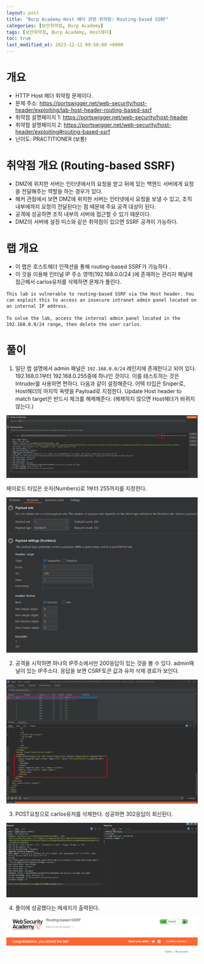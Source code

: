 ```yaml
---
layout: post
title: "Burp Academy-Host 헤더 관련 취약점: Routing-based SSRF"
categories: [보안취약점, Burp Academy]
tags: [보안취약점, Burp Academy, Host헤더]
toc: true
last_modified_at: 2023-12-11 09:50:00 +0900
---
```


# 개요
- HTTP Host 헤더 취약점 문제이다. 
- 문제 주소: https://portswigger.net/web-security/host-header/exploiting/lab-host-header-routing-based-ssrf
- 취약점 설명페이지 1: https://portswigger.net/web-security/host-header
- 취약점 설명페이지 2: https://portswigger.net/web-security/host-header/exploiting#routing-based-ssrf
- 난이도: PRACTITIONER (보통)

# 취약점 개요 (Routing-based SSRF)
- DMZ에 위치한 서버는 인터넷에서의 요청을 받고 뒤에 있는 백엔드 서버에게 요청을 전달해주는 역할을 하는 경우가 있다. 
- 해커 관점에서 보면 DMZ에 위치한 서버는 인터넷에서 요청을 보낼 수 있고, 조직 내부에까지 요청이 전달된다는 점 때문에 주요 공격 대상이 된다. 
- 공격에 성공하면 조직 내부의 서버에 접근할 수 있기 때문이다.
- DMZ의 서버에 설정 미스와 같은 취약점이 있으면 SSRF 공격이 가능하다. 

# 랩 개요
- 이 랩은 호스트헤더 인젝션을 통해 routing-based SSRF가 가능하다 .
- 이 것을 이용해 인터널 IP 주소 영역(192.168.0.0/24 )에 존재하는 관리자 패널에 접근해서 carlos유저를 삭제하면 문제가 풀린다. 

```
This lab is vulnerable to routing-based SSRF via the Host header. You can exploit this to access an insecure intranet admin panel located on an internal IP address.

To solve the lab, access the internal admin panel located in the 192.168.0.0/24 range, then delete the user carlos.
```

# 풀이 
1. 일단 랩 설명에서 admin 패널은 `192.168.0.0/24` 레인지에 존재한다고 되어 있다. 192.168.0.1부터 192.168.0.255중에 하나인 것이다. 이를 테스트하는 것은 Intruder를 사용하면 편하다. 다음과 같이 설정해준다. 어택 타입은 Sniper로, Host헤더의 마지막 옥텟을 Payload로 지정한다. Update Host header to match target은 반드시 체크를 해제해준다. (해제하지 않으면 Host헤더가 바뀌지 않는다.)

![Burp Intruder세팅](/images/burp-academy-host-header-4-1.png)

페이로드 타입은 숫자(Numbers)로 1부터 255까지를 지정한다. 

![Burp Intruder 페이로드](/images/burp-academy-host-header-4-4.png)

2. 공격을 시작하면 하나의 IP주소에서만 200응답이 있는 것을 볼 수 있다. admin패널이 있는 IP주소다. 응답을 보면 CSRF토큰 값과 유저 삭제 경로가 보인다. 

![Burp Intruder결과](/images/burp-academy-host-header-4-2.png)

3. POST요청으로 carlos유저를 삭제한다. 성공하면 302응답이 회신된다. 

![carlos유저삭제](/images/burp-academy-host-header-4-3.png)

4. 풀이에 성공했다는 메세지가 출력된다. 

![풀이성공](/images/burp-academy-host-header-4-success.png)